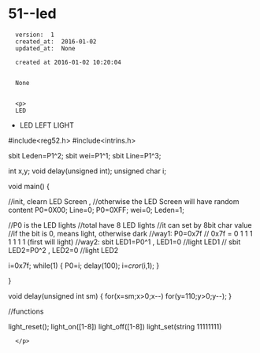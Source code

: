 
  # 51--led

      version:  1
      created_at:  2016-01-02
      updated_at:  None

      created at 2016-01-02 10:20:04 


      None


      <p>
      LED
* LED LEFT LIGHT

#include<reg52.h> 
#include<intrins.h>

sbit Leden=P1^2;
sbit wei=P1^1; 
sbit Line=P1^3; 

int x,y;
void delay(unsigned int);
unsigned char i; 

void main()
{

  //init, clearn LED Screen  ,
  //otherwise the LED Screen will have random content
  P0=0X00; 
  Line=0;
  P0=0XFF; 
  wei=0;
  Leden=1;

  //P0 is the LED lights
  //total have 8 LED lights
  //it can set by  8bit char value
  //if the bit is 0, means light, otherwise dark
  //way1:  P0=0x7f // 0x7f = 0 1 1 1 1 1 1 1 (first will light)
  //way2: sbit LED1=P0^1  , LED1=0 //light LED1
  //      sbit LED2=P0^2  , LED2=0 //light LED2

  i=0x7f;
  while(1)
  {
    P0=i;
    delay(100);
    i=_cror_(i,1);
  }


}

void delay(unsigned int sm) 
{
  for(x=sm;x>0;x--)
  for(y=110;y>0;y--);
}


//functions

light_reset();
light_on([1-8])
light_off([1-8])
light_set(string 11111111)


      </p>

  